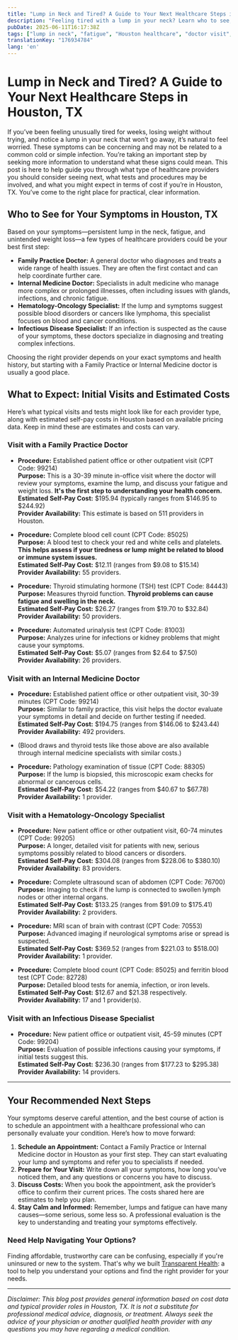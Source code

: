 ```yaml
---
title: "Lump in Neck and Tired? A Guide to Your Next Healthcare Steps in Houston, TX"
description: "Feeling tired with a lump in your neck? Learn who to see, expected procedures, and typical costs in Houston, TX for these symptoms."
pubDate: 2025-06-11T16:17:38Z
tags: ["lump in neck", "fatigue", "Houston healthcare", "doctor visit", "medical costs", "healthcare guidance"]
translationKey: "176934784"
lang: 'en'
---
```


# Lump in Neck and Tired? A Guide to Your Next Healthcare Steps in Houston, TX

If you’ve been feeling unusually tired for weeks, losing weight without trying, and notice a lump in your neck that won’t go away, it’s natural to feel worried. These symptoms can be concerning and may not be related to a common cold or simple infection. You’re taking an important step by seeking more information to understand what these signs could mean. This post is here to help guide you through what type of healthcare providers you should consider seeing next, what tests and procedures may be involved, and what you might expect in terms of cost if you’re in Houston, TX. You’ve come to the right place for practical, clear information.

## Who to See for Your Symptoms in Houston, TX

Based on your symptoms—persistent lump in the neck, fatigue, and unintended weight loss—a few types of healthcare providers could be your best first step:

- **Family Practice Doctor:** A general doctor who diagnoses and treats a wide range of health issues. They are often the first contact and can help coordinate further care.
- **Internal Medicine Doctor:** Specialists in adult medicine who manage more complex or prolonged illnesses, often including issues with glands, infections, and chronic fatigue.
- **Hematology-Oncology Specialist:** If the lump and symptoms suggest possible blood disorders or cancers like lymphoma, this specialist focuses on blood and cancer conditions.
- **Infectious Disease Specialist:** If an infection is suspected as the cause of your symptoms, these doctors specialize in diagnosing and treating complex infections.

Choosing the right provider depends on your exact symptoms and health history, but starting with a Family Practice or Internal Medicine doctor is usually a good place.

## What to Expect: Initial Visits and Estimated Costs

Here’s what typical visits and tests might look like for each provider type, along with estimated self-pay costs in Houston based on available pricing data. Keep in mind these are estimates and costs can vary.

### Visit with a Family Practice Doctor

- **Procedure:** Established patient office or other outpatient visit (CPT Code: 99214)  
  **Purpose:** This is a 30-39 minute in-office visit where the doctor will review your symptoms, examine the lump, and discuss your fatigue and weight loss. **It's the first step to understanding your health concern.**  
  **Estimated Self-Pay Cost:** $195.94 (typically ranges from $146.95 to $244.92)  
  **Provider Availability:** This estimate is based on 511 providers in Houston.

- **Procedure:** Complete blood cell count (CPT Code: 85025)  
  **Purpose:** A blood test to check your red and white cells and platelets. **This helps assess if your tiredness or lump might be related to blood or immune system issues.**  
  **Estimated Self-Pay Cost:** $12.11 (ranges from $9.08 to $15.14)  
  **Provider Availability:** 55 providers.

- **Procedure:** Thyroid stimulating hormone (TSH) test (CPT Code: 84443)  
  **Purpose:** Measures thyroid function. **Thyroid problems can cause fatigue and swelling in the neck.**  
  **Estimated Self-Pay Cost:** $26.27 (ranges from $19.70 to $32.84)  
  **Provider Availability:** 50 providers.

- **Procedure:** Automated urinalysis test (CPT Code: 81003)  
  **Purpose:** Analyzes urine for infections or kidney problems that might cause your symptoms.  
  **Estimated Self-Pay Cost:** $5.07 (ranges from $2.64 to $7.50)  
  **Provider Availability:** 26 providers.

### Visit with an Internal Medicine Doctor

- **Procedure:** Established patient office or other outpatient visit, 30-39 minutes (CPT Code: 99214)  
  **Purpose:** Similar to family practice, this visit helps the doctor evaluate your symptoms in detail and decide on further testing if needed.  
  **Estimated Self-Pay Cost:** $194.75 (ranges from $146.06 to $243.44)  
  **Provider Availability:** 492 providers.

- (Blood draws and thyroid tests like those above are also available through internal medicine specialists with similar costs.)

- **Procedure:** Pathology examination of tissue (CPT Code: 88305)  
  **Purpose:** If the lump is biopsied, this microscopic exam checks for abnormal or cancerous cells.  
  **Estimated Self-Pay Cost:** $54.22 (ranges from $40.67 to $67.78)  
  **Provider Availability:** 1 provider.

### Visit with a Hematology-Oncology Specialist

- **Procedure:** New patient office or other outpatient visit, 60-74 minutes (CPT Code: 99205)  
  **Purpose:** A longer, detailed visit for patients with new, serious symptoms possibly related to blood cancers or disorders.  
  **Estimated Self-Pay Cost:** $304.08 (ranges from $228.06 to $380.10)  
  **Provider Availability:** 83 providers.

- **Procedure:** Complete ultrasound scan of abdomen (CPT Code: 76700)  
  **Purpose:** Imaging to check if the lump is connected to swollen lymph nodes or other internal organs.  
  **Estimated Self-Pay Cost:** $133.25 (ranges from $91.09 to $175.41)  
  **Provider Availability:** 2 providers.

- **Procedure:** MRI scan of brain with contrast (CPT Code: 70553)  
  **Purpose:** Advanced imaging if neurological symptoms arise or spread is suspected.  
  **Estimated Self-Pay Cost:** $369.52 (ranges from $221.03 to $518.00)  
  **Provider Availability:** 1 provider.

- **Procedure:** Complete blood count (CPT Code: 85025) and ferritin blood test (CPT Code: 82728)  
  **Purpose:** Detailed blood tests for anemia, infection, or iron levels.  
  **Estimated Self-Pay Cost:** $12.67 and $21.38 respectively.  
  **Provider Availability:** 17 and 1 provider(s).

### Visit with an Infectious Disease Specialist

- **Procedure:** New patient office or outpatient visit, 45-59 minutes (CPT Code: 99204)  
  **Purpose:** Evaluation of possible infections causing your symptoms, if initial tests suggest this.  
  **Estimated Self-Pay Cost:** $236.30 (ranges from $177.23 to $295.38)  
  **Provider Availability:** 14 providers.

---

## Your Recommended Next Steps

Your symptoms deserve careful attention, and the best course of action is to schedule an appointment with a healthcare professional who can personally evaluate your condition. Here’s how to move forward:

1. **Schedule an Appointment:** Contact a Family Practice or Internal Medicine doctor in Houston as your first step. They can start evaluating your lump and symptoms and refer you to specialists if needed.
2. **Prepare for Your Visit:** Write down all your symptoms, how long you’ve noticed them, and any questions or concerns you have to discuss.
3. **Discuss Costs:** When you book the appointment, ask the provider’s office to confirm their current prices. The costs shared here are estimates to help you plan.
4. **Stay Calm and Informed:** Remember, lumps and fatigue can have many causes—some serious, some less so. A professional evaluation is the key to understanding and treating your symptoms effectively.

### Need Help Navigating Your Options?

Finding affordable, trustworthy care can be confusing, especially if you're uninsured or new to the system. That's why we built [Transparent Health](https://transparenthealth.ai): a tool to help you understand your options and find the right provider for your needs.

---

*Disclaimer: This blog post provides general information based on cost data and typical provider roles in Houston, TX. It is not a substitute for professional medical advice, diagnosis, or treatment. Always seek the advice of your physician or another qualified health provider with any questions you may have regarding a medical condition.*